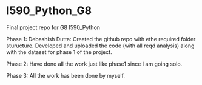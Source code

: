 # I590_Python_G8
Final project repo for G8 I590_Python

Phase 1:
Debashish Dutta: Created the github repo with ethe required folder sturucture. Developed and uploaded the code (with all reqd analysis) along with the dataset for phase 1 of the project.

Phase 2:
Have done all the work just like phase1 since I am going solo.

Phase 3:
All the work has been done by myself.
